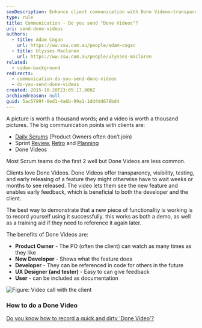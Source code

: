 ```yaml
---
seoDescription: Enhance client communication with Done Videos—transparent, early-release feature demos fostering collaboration.
type: rule
title: Communication - Do you send "Done Videos"?
uri: send-done-videos
authors:
  - title: Adam Cogan
    url: https://ww.ssw.com.au/people/adam-cogan
  - title: Ulysses Maclaren
    url: https://ww.ssw.com.au/people/ulysses-maclaren
related:
  - video-background
redirects:
  - communication-do-you-send-done-videos
  - do-you-send-done-videos
created: 2015-10-20T23:05:17.000Z
archivedreason: null
guid: 5ac5799f-0ed1-4a6b-99a1-1dd4dd678bd4
---
```


A picture is worth a thousand words; and a video is worth a thousand pictures. The big communication points with clients are:

- [Daily Scrums](/methodology-daily-scrums) (Product Owners often don’t join)
- Sprint [Review](/what-happens-at-a-sprint-review-meeting), [Retro](/what-happens-at-retro-meetings) and [Planning](/what-happens-at-a-sprint-planning-meeting)
- Done Videos

Most Scrum teams do the first 2 well but Done Videos are less common.

<!--endintro-->

Clients love Done Videos. Done Videos offer transparency, visibility, testing, and early releasing of a feature they might otherwise have to wait weeks or months to see released. The video lets them see the new feature and enables early feedback, which is beneficial to both the developer and the client.

The best way to demonstrate that a new piece of functionality is working is to record yourself using it successfully. this works as both a demo, as well as a training aid if they need to reference it again later.

The benefits of Done Videos are:

- **Product Owner** - The PO (often the client) can watch as many times as they like
- **New Developer** - Shows what the feature does
- **Developer** - They can be referenced in code for others in the future
- **UX Designer (and tester)** - Easy to can give feedback
- **User** - can be included as documentation

![Figure: Video call with the client](images.jpg)

### How to do a Done Video

[Do you know how to record a quick and dirty 'Done Video'?](/record-a-quick-and-dirty-done-video)
